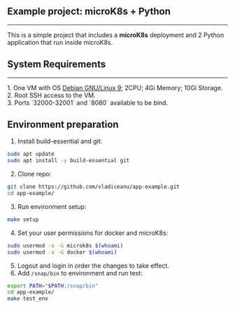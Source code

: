## Example project: microK8s + Python
<hr>
This is a simple project that includes a <b>microK8s</b> deployment and 2 Python application that run inside microK8s.

## System Requirements
<hr>
1. One VM with OS <u>Debian GNU/Linux 9</u>; 2CPU; 4Gi Memory; 10Gi Storage.<br>
2. Root SSH access to the VM.<br>
3. Ports `32000-32001` and `8080` available to be bind.

## Environment preparation
1. Install build-essential and git: 
```sh
sudo apt update
sudo apt install -y build-essential git
```
2. Clone repo:
```sh
git clone https://github.com/vladiceanu/app-example.git
cd app-example/
```
3. Run environment setup:
```sh
make setup
```
4. Set your user permissions for docker and microK8s:
```sh
sudo usermod -a -G microk8s $(whoami)
sudo usermod -a -G docker $(whoami)
```
5. Logout and login in order the changes to take effect.
6. Add `/snap/bin` to environment and run test:
```sh
export PATH="$PATH:/snap/bin"
cd app-example/
make test_env
```
